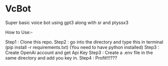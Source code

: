 # VcBot
Super basic voice bot using gpt3 along with sr and ptyssx3


How to Use:- 

Step1 : Clone this repo.
Step2 : go into the directory and type this in terminal (pip install -r requirements.txt) (You need to have python installed)
Step3 : Create OpenAi account and get Api Key
Step3 : Create a .env file in the same directory and add you key in.
Step4 : Profit!!!???
